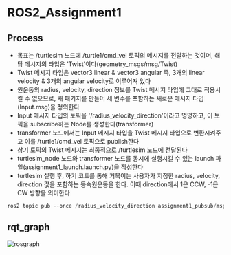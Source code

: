 # ROS2_Assignment1

## Process
* 목표는 /turtlesim 노드에 /turtle1/cmd_vel 토픽의 메시지를 전달하는 것이며, 해당 메시지의 타입은 'Twist'이다(geometry_msgs/msg/Twist)
* Twist 메시지 타입은 vector3 linear & vector3 angular 즉, 3개의 linear velocity & 3개의 angular velocity로 이루어져 있다
* 원운동의 radius, velocity, direction 정보를 Twist 메시지 타입에 그대로 적용시킬 수 없으므로, 새 패키지를 만들어 세 변수를 포함하는 새로운 메시지 타입(Input.msg)을 정의한다
* Input 메시지 타입의 토픽을 '/radius_velocity_direction'이라고 명명하고, 이 토픽을 subscribe하는 Node를 생성한다(transformer)
* transformer 노드에서는 Input 메시지 타입을 Twist 메시지 타입으로 변환시켜주고 이를 /turtle1/cmd_vel 토픽으로 publish한다
* 상기 토픽의 Twist 메시지는 최종적으로 /turtlesim 노드에 전달된다
* turtlesim_node 노드와 transformer 노드를 동시에 실행시킬 수 있는 launch 파일(assignment1_launch.launch.py)을 작성한다
* turtlesim 실행 후, 하기 코드를 통해 거북이는 사용자가 지정한 radius, velocity, direction 값을 포함하는 등속원운동을 한다. 이때 direction에서 1은 CCW, -1은 CW 방향을 의미한다

```python
ros2 topic pub --once /radius_velocity_direction assignment1_pubsub/msg/Input "{radius: VALUE, velocity: VALUE, direction: 1 or -1}"
```

## rqt_graph

![rosgraph](https://user-images.githubusercontent.com/80100520/148633855-2bb05142-693e-4861-92f6-22f133d0d794.png)
